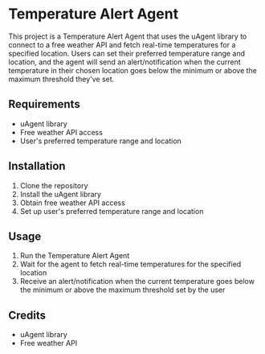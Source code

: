 # Temperature Alert Agent

This project is a Temperature Alert Agent that uses the uAgent library to connect to a free weather API and fetch real-time temperatures for a specified location. Users can set their preferred temperature range and location, and the agent will send an alert/notification when the current temperature in their chosen location goes below the minimum or above the maximum threshold they've set.

## Requirements

- uAgent library
- Free weather API access
- User's preferred temperature range and location

## Installation

1. Clone the repository
2. Install the uAgent library
3. Obtain free weather API access
4. Set up user's preferred temperature range and location

## Usage

1. Run the Temperature Alert Agent
2. Wait for the agent to fetch real-time temperatures for the specified location
3. Receive an alert/notification when the current temperature goes below the minimum or above the maximum threshold set by the user

## Credits

- uAgent library
- Free weather API


